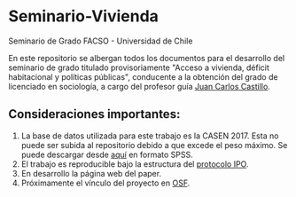 # Seminario-Vivienda
Seminario de Grado FACSO - Universidad de Chile

En este repositorio se albergan todos los documentos para el desarrollo del seminario de grado titulado provisoriamente "Acceso a vivienda, déficit habitacional y políticas públicas", conducente a la obtención del grado de licenciado en sociología, a cargo del profesor guía [Juan Carlos Castillo](https://juancarloscastillo.github.io/jc-castillo/index.html).

## Consideraciones importantes:
1. La base de datos utilizada para este trabajo es la CASEN 2017. Esta no puede ser subida al repositorio debido a que excede el peso máximo. Se puede descargar desde [aquí](http://observatorio.ministeriodesarrollosocial.gob.cl/casen-multidimensional/casen/docs/casen_2017_spss.rar) en formato SPSS.
2. El trabajo es reproducible bajo la estructura del [protocolo IPO](https://juancarloscastillo.github.io/ipo/).
3. En desarrollo la página web del paper.
4. Próximamente el vínculo del proyecto en [OSF](osf.io). 
